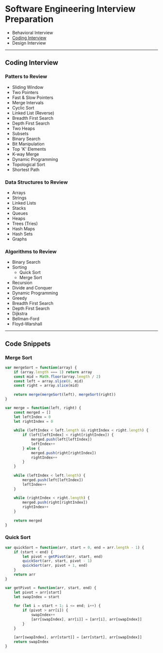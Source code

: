 # Software Engineering Interview Preparation
- Behavioral Interview
- [Coding Interview](#coding-interview)
- Design Interview

---

## Coding Interview

### Patters to Review

- Sliding Window
- Two Pointers
- Fast & Slow Pointers
- Merge Intervals
- Cyclic Sort
- Linked List (Reverse)
- Breadth First Search
- Depth First Search
- Two Heaps
- Subsets
- Binary Search
- Bit Manipulation
- Top 'K' Elements
- K-way Merge
- Dynamic Programming
- Topological Sort
- Shortest Path

### Data Structures to Review

- Arrays
- Strings
- Linked Lists
- Stacks
- Queues
- Heaps
- Trees (Tries)
- Hash Maps
- Hash Sets
- Graphs

### Algorithms to Review

- Binary Search
- Sorting
  - Quick Sort
  - Merge Sort
- Recursion
- Divide and Conquer
- Dynamic Programming
- Greedy
- Breadth First Search
- Depth First Search
- Dijkstra
- Bellman-Ford
- Floyd-Warshall

---

## Code Snippets 

### Merge Sort
```javascript
var mergeSort = function(array) {
    if (array.length === 1) return array
    const mid = Math.floor(array.length / 2)
    const left = array.slice(0, mid)
    const right = array.slice(mid)
    
    return merge(mergeSort(left), mergeSort(right))
}

var merge = function(left, right) {
    const merged = []
    let leftIndex = 0
    let rightIndex = 0
    
    while (leftIndex < left.length && rightIndex < right.length) {
        if (left[leftIndex] < right[rightIndex]) {
            merged.push(left[leftIndex])
            leftIndex++
        } else {
            merged.push(right[rightIndex])
            rightIndex++
        }
    }
    
    while (leftIndex < left.length) {
        merged.push(left[leftIndex])
        leftIndex++        
    }
    
    while (rightIndex < right.length) {
        merged.push(right[rightIndex])
        rightIndex++        
    }
    
    return merged
}
```

### Quick Sort

```javascript
var quickSort = function(arr, start = 0, end = arr.length - 1) {
    if (start < end) {
        let pivot = getPivot(arr, start, end)
        quickSort(arr, start, pivot - 1)
        quickSort(arr, pivot + 1, end)
    }
    return arr
}

var getPivot = function(arr, start, end) {
    let pivot = arr[start]
    let swapIndex = start
    
    for (let i = start + 1; i <= end; i++) {
        if (pivot > arr[i]) {
            swapIndex++
            [arr[swapIndex], arr[i]] = [arr[i], arr[swapIndex]]
        }
    }
    
    [arr[swapIndex], arr[start]] = [arr[start], arr[swapIndex]]
    return swapIndex
}
```